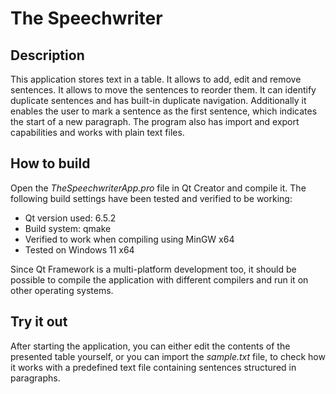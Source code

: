 # The Speechwriter

## Description
This application stores text in a table. It allows to add, edit and remove sentences. It allows to move the sentences to reorder them. It can identify duplicate sentences and has built-in duplicate navigation. Additionally it enables the user to mark a sentence as the first sentence, which indicates the start of a new paragraph. The program also has import and export capabilities and works with plain text files.

## How to build
Open the _TheSpeechwriterApp.pro_ file in Qt Creator and compile it. The following build settings have been tested and verified to be working:

- Qt version used: 6.5.2
- Build system: qmake
- Verified to work when compiling using MinGW x64
- Tested on Windows 11 x64

Since Qt Framework is a multi-platform development too, it should be possible to compile the application
with different compilers and run it on other operating systems.

## Try it out
After starting the application, you can either edit the contents of the presented table yourself, or you can import the _sample.txt_ file, to check how it works with a predefined text file containing sentences structured in paragraphs.